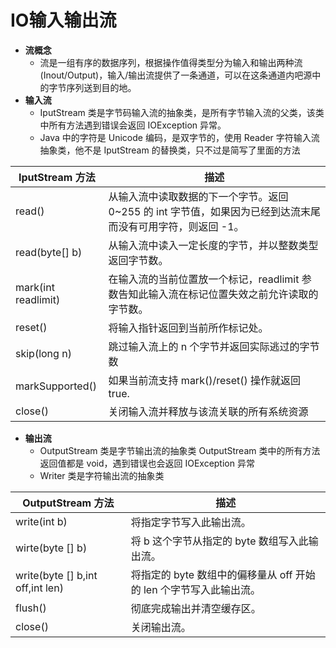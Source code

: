 # IO输入输出流

- **流概念**
  - 流是一组有序的数据序列，根据操作值得类型分为输入和输出两种流(Inout/Output)，输入/输出流提供了一条通道，可以在这条通道内吧源中的字节序列送到目的地。
- **输入流**
  - IputStream 类是字节码输入流的抽象类，是所有字节输入流的父类，该类中所有方法遇到错误会返回 IOException 异常。
  - Java 中的字符是 Unicode 编码，是双字节的，使用 Reader 字符输入流抽象类，他不是 IputStream 的替换类，只不过是简写了里面的方法

|IputStream 方法|描述|
|--|--|
|read()|从输入流中读取数据的下一个字节。返回 0~255 的 int 字节值，如果因为已经到达流末尾而没有可用字符，则返回 -1。|
|read(byte[] b)|从输入流中读入一定长度的字节，并以整数类型返回字节数。|
|mark(int readlimit)|在输入流的当前位置放一个标记，readlimit 参数告知此输入流在标记位置失效之前允许读取的字节数。|
|reset()|将输入指针返回到当前所作标记处。|
|skip(long n)|跳过输入流上的 n 个字节并返回实际逃过的字节数|
|markSupported()|如果当前流支持 mark()/reset() 操作就返回 true.|
|close()|关闭输入流并释放与该流关联的所有系统资源|

- **输出流**
  - OutputStream 类是字节输出流的抽象类 OutputStream 类中的所有方法返回值都是 void，遇到错误也会返回 IOException 异常
  - Writer 类是字符输出流的抽象类

|OutputStream 方法|描述|
|--|--|
|write(int b)|将指定字节写入此输出流。|
|wirte(byte [] b)|将 b 这个字节从指定的 byte 数组写入此输出流。|
|write(byte [] b,int off,int len)|将指定的 byte 数组中的偏移量从 off 开始的 len 个字节写入此输出流。|
|flush()|彻底完成输出并清空缓存区。|
|close()|关闭输出流。|
